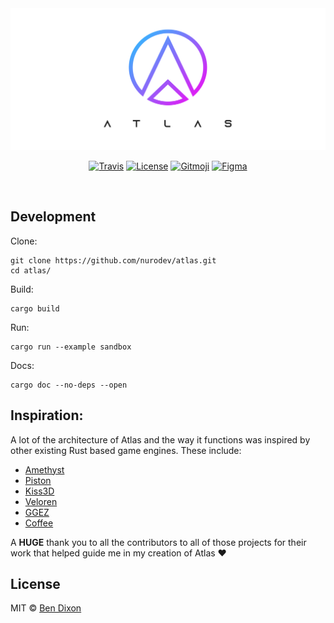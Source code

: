 <div align='center'>

  <a href='https://github.com/nurodev/atlas/releases'>
    <img alt='Atlas' src='./assets/Banner.png?sanitize=true' />
  </a>

  [![Travis](https://img.shields.io/travis/NuroDev/Atlas/master.svg?style=for-the-badge)](https://travis-ci.org/NuroDev/Atlas) 
  [![License](https://img.shields.io/badge/-mit-blue.svg?longCache=true&style=for-the-badge)](http://www.gnu.org/licenses/) 
  [![Gitmoji](https://img.shields.io/badge/-%20%F0%9F%98%9C-FFDD67.svg?longCache=true&style=for-the-badge)](https://gitmoji.carloscuesta.me/) 
  [![Figma](https://img.shields.io/badge/-2C2C2C.svg?logo=figma&logoColor=white&longCache=true&style=for-the-badge)](https://www.figma.com/file/a5yG3zVdkGc1ervX4Gl3Lx/Atlas) 

  <br />
</div>

## Development

Clone:
```shell
git clone https://github.com/nurodev/atlas.git
cd atlas/
```

Build:
```shell
cargo build
```

Run:
```shell
cargo run --example sandbox
```

Docs:
```shell
cargo doc --no-deps --open
```

## Inspiration:

A lot of the architecture of Atlas and the way it functions was inspired by other existing Rust based game engines. These include:
 - [Amethyst](https://amethyst.rs/)
 - [Piston](https://piston.rs/)
 - [Kiss3D](http://kiss3d.org/)
 - [Veloren](https://gitlab.com/veloren/veloren)
 - [GGEZ](https://ggez.rs/)
 - [Coffee](https://github.com/hecrj/coffee) 
 
A **HUGE** thank you to all the contributors to all of those projects for their work that helped guide me in my creation of Atlas ❤️

## License

MIT © [Ben Dixon](https://github.com/NuroDev/atlas/blob/master/LICENSE)
